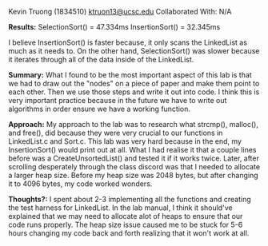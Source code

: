 Kevin Truong (1834510)
ktruon13@ucsc.edu
Collaborated With: N/A

**Results:**
SelectionSort() = 47.334ms
InsertionSort() = 32.345ms

I believe InsertionSort() is faster because, it only scans the LinkedList as much as it needs to. On the other hand, SelectionSort() was slower because it iterates through
all of the data inside of the LinkedList.

**Summary:**
What I found to be the most important aspect of this lab is that we had to draw out the "nodes" on a piece of paper and make them point to each other. Then we use those steps 
and write it out into code. I think this is very important practice because in the future we have to write out algorithms in order ensure we have a working function.

**Approach:**
My approach to the lab was to research what strcmp(), malloc(), and free(), did because they were very crucial to our functions in LinkedList.c and Sort.c. This lab was very hard because
in the end, my InsertionSort() would print out at all. What I had realise it that a couple lines before was a CreateUnsortedList() and tested it if it works twice. Later, after 
scrolling desperately through the class discord was that I needed to allocate a larger heap size. Before my heap size was 2048 bytes, but after changing it to 4096 bytes, my code
worked wonders.

**Thoughts?:**
I spent about 2-3 implementing all the functions and creating the test harness for LinkedList. In the lab manual, I think it should've explained that we may need to allocate alot 
of heaps to ensure that our code runs properly. The heap size issue caused me to be stuck for 5-6 hours changing my code back and forth realizing that it won't work at all.
